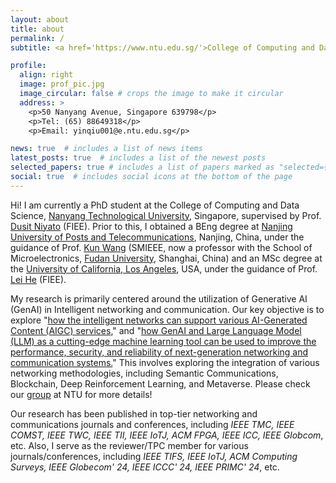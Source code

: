 ```yaml
---
layout: about
title: about
permalink: /
subtitle: <a href='https://www.ntu.edu.sg/'>College of Computing and Data Science, Nanyang Technological University, Signatpore</a>.

profile:
  align: right
  image: prof_pic.jpg
  image_circular: false # crops the image to make it circular
  address: >
    <p>50 Nanyang Avenue, Singapore 639798</p>
    <p>Tel: (65) 88649318</p>
    <p>Email: yinqiu001@e.ntu.edu.sg</p>

news: true  # includes a list of news items
latest_posts: true  # includes a list of the newest posts
selected_papers: true # includes a list of papers marked as "selected={true}"
social: true  # includes social icons at the bottom of the page
---
```


Hi! I am currently a PhD student at the College of Computing and Data Science, [Nanyang Technological University](https://www.ntu.edu.sg/), Singapore, supervised by Prof. [Dusit Niyato](https://personal.ntu.edu.sg/dniyato/) (FIEE). Prior to this, I obtained a BEng degree at [Nanjing University of Posts and Telecommunications](https://www.njupt.edu.cn/), Nanjing, China, under the guidance of Prof. [Kun Wang](http://eda.ee.ucla.edu/people/kun-wang/index.html) (SMIEEE, now a professor with the School of Microelectronics, [Fudan University](https://www.fudan.edu.cn/en/), Shanghai, China) and an MSc degree at the [University of California, Los Angeles](https://www.ucla.edu/), USA, under the guidance of Prof. [Lei He](http://eda.ee.ucla.edu/) (FIEE).

My research is primarily centered around the utilization of Generative AI (GenAI) in Intelligent networking and communication. Our key objective is to explore "[how the intelligent networks can support various AI-Generated Content (AIGC) services]()," and "[how GenAI and Large Language Model (LLM) as a cutting-edge machine learning tool can be used to improve the performance, security, and reliability of next-generation networking and communication systems.]()" This involves exploring the integration of various networking methodologies, including Semantic Communications, Blockchain, Deep Reinforcement Learning, and Metaverse. Please check our [group](https://hongyangdu.github.io/GAINET/) at NTU for more details!

Our research has been published in top-tier networking and communications journals and conferences, including *IEEE TMC, IEEE COMST, IEEE TWC, IEEE TII, IEEE IoTJ, ACM FPGA, IEEE ICC, IEEE Globcom*, etc. Also, I serve as the reviewer/TPC member for various journals/conferences, including *IEEE TIFS, IEEE IoTJ, ACM Computing Surveys, IEEE Globecom' 24, IEEE ICCC' 24, IEEE PRIMC' 24*, etc.

